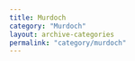 ```yaml
---
title: Murdoch
category: "Murdoch"
layout: archive-categories
permalink: "category/murdoch"
---
```

